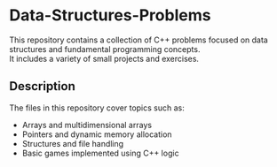 # Data-Structures-Problems

This repository contains a collection of C++ problems focused on data structures and fundamental programming concepts.  
It includes a variety of small projects and exercises.

## Description

The files in this repository cover topics such as:

- Arrays and multidimensional arrays
- Pointers and dynamic memory allocation
- Structures and file handling
- Basic games implemented using C++ logic
